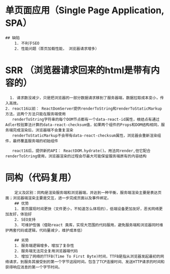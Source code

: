 # 单页面应用（Single Page Application, SPA）
	## 缺陷
		1. 不利于SEO
		2. 性能问题（首页加载性能， 浏览器请求增多）
# SRR （浏览器请求回来的html是带有内容的）
	  1. 请求数没减少，只是把浏览器的一部分数据请求移到了服务器端，数据拉取成本变小，传入高效。
    2. react16以前： ReactDomServer提供renderToString和renderToStaticMarkup方法，这两个方法只能在服务端使用
       renderToString字符串的每个DOM节点都有一个data-react-id属性，根结点有通过Adler校验算法计算的data-react-checksum值，如果两个组件的Props和DOM结构相同，服务端完成渲染后，浏览器端不会重复渲染
       renderToStaticMarkup不会带有data-react-checksum属性，浏览器会重新渲染组件，最终覆盖服务端的初始组件

       react16后，提供新的API： ReactDOM.hydrate()。用法同render,但它配合renderToString使用，浏览器渲染的过程会尽最大可能保留服务端原有的内容结构
# 同构（代码复用）
		定义及区别：同构是渲染服务端和浏览器端，并达到一种平衡，服务端渲染主要是表达页面；浏览器端渲染主要是交互，进一步完成页面以及事件绑定。
		## 优势
		1. 首页展现时间更快（文件更小，不知道怎么体现的），低端设备更加友好，恶劣网络更加友好，体验好
		2. SEO支持
		3. 可维护性强（借助react 类库，实现大范围的代码服用，避免服务端和浏览器同时维护两套代码或逻辑，代码量减少，维护成本低）

		## 劣势
		1. 服务端逻辑增多，增加了复杂性
		2. 服务端无法完全复用浏览器端代码
		3. 增加了网络的TTFB(Time To First Byte)时间，TTFB是指从浏览器发起最初的网络请求，到服务其接受到的第一个字节这段时间。包含了TCP连接时间、发送HTTP请求的时间和获得响应消息的第一个字节时间。

